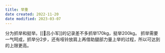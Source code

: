 ```yaml
---
title: 举重
date created: 2022-11-20
date modified: 2023-03-07
---
```


分为抓举和挺举。[[🧑吕小军]]的记录差不多抓举170kg，挺举200kg。
抓举需要一气呵成，抓举分2步，还有哑铃放肩上再借助腿部力量上举的过程，所以可达到的上限更高。
